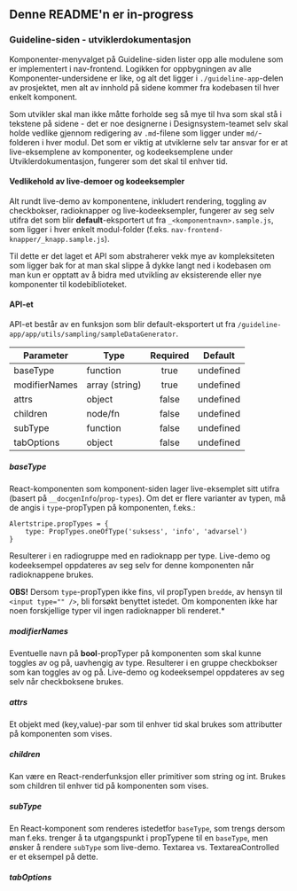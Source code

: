 ## Denne README'n er in-progress

### Guideline-siden - utviklerdokumentasjon

Komponenter-menyvalget på Guideline-siden lister opp alle modulene som er implementert i nav-frontend. Logikken for
oppbygningen av alle Komponenter-undersidene er like, og alt det ligger i `./guideline-app`-delen av 
prosjektet, men alt av innhold på sidene kommer fra kodebasen til hver enkelt komponent. 

Som utvikler skal man ikke måtte forholde seg så mye til hva som skal stå i tekstene på sidene - det er noe designerne
i Designsystem-teamet selv skal holde vedlike gjennom redigering av `.md`-filene som ligger under `md/`-folderen i hver
modul. Det som er viktig at utviklerne selv tar ansvar for er at live-eksemplene av komponenter, og kodeeksemplene under
Utviklerdokumentasjon, fungerer som det skal til enhver tid. 


#### Vedlikehold av live-demoer og kodeeksempler
Alt rundt live-demo av komponentene, inkludert rendering, toggling av checkbokser, radioknapper og live-kodeeksempler,
fungerer av seg selv utifra det som blir **default**-eksportert ut fra `_<komponentnavn>.sample.js`, som ligger i hver
enkelt modul-folder (f.eks. `nav-frontend-knapper/_knapp.sample.js`). 

Til dette er det laget et API som abstraherer vekk mye av kompleksiteten som ligger bak for at man skal slippe å dykke
langt ned i kodebasen om man kun er opptatt av å bidra med utvikling av eksisterende eller nye komponenter til 
kodebiblioteket.


#### API-et
API-et består av en funksjon som blir default-eksportert ut fra `/guideline-app/app/utils/sampling/sampleDataGenerator`.

| Parameter     | Type           | Required | Default   |
| ------------- | -------------- |:--------:| --------- | 
| baseType      | function       | true     | undefined |
| modifierNames | array (string) | true     | undefined |
| attrs         | object         | false    | undefined |
| children      | node/fn        | false    | undefined |
| subType       | function       | false    | undefined |
| tabOptions    | object         | false    | undefined |


##### baseType
React-komponenten som komponent-siden lager live-eksemplet sitt utifra (basert på `__docgenInfo`/`prop-types`).
Om det er flere varianter av typen, må de angis i `type`-propTypen på komponenten, f.eks.:

```
Alertstripe.propTypes = {
    type: PropTypes.oneOfType('suksess', 'info', 'advarsel')
}
```

Resulterer i en radiogruppe med en radioknapp per type. 
Live-demo og kodeeksempel oppdateres av seg selv for denne komponenten når radioknappene brukes.

**OBS!** Dersom `type`-propTypen ikke fins, vil propTypen `bredde`, av hensyn til `<input type="" />`, 
bli forsøkt benyttet istedet. Om komponenten ikke har noen forskjellige typer vil ingen radioknapper bli renderet.*



##### modifierNames
Eventuelle navn på **bool**-propTyper på komponenten som skal kunne toggles av og på, uavhengig av type. 
Resulterer i en gruppe checkbokser som kan toggles av og på. 
Live-demo og kodeeksempel oppdateres av seg selv når checkboksene brukes.

##### attrs
Et objekt med (key,value)-par som til enhver tid skal brukes som attributter på komponenten som vises.

##### children
Kan være en React-renderfunksjon eller primitiver som string og int. Brukes som children til enhver tid på komponenten
som vises.

##### subType
En React-komponent som renderes istedetfor `baseType`, som trengs dersom man f.eks. trenger å ta
utgangspunkt i propTypene til en `baseType`, men ønsker å rendere `subType` som live-demo. Textarea vs. TextareaControlled
er et eksempel på dette.

##### tabOptions


